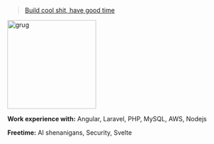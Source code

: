 > [Build cool shit, have good time](https://grugbrain.dev/)

<img src="https://user-images.githubusercontent.com/13486531/149399974-62f62945-2e06-45a3-a4e0-27b98d1d5cae.png" alt="grug" width="200">

**Work experience with:** Angular, Laravel, PHP, MySQL, AWS, Nodejs

**Freetime:** AI shenanigans, Security, Svelte
